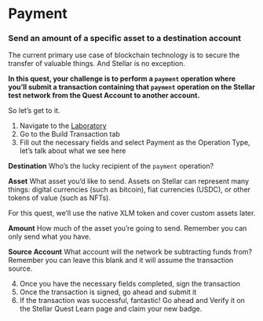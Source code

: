 # Payment
### Send an amount of a specific asset to a destination account

The current primary use case of blockchain technology is to secure the transfer of valuable things. And Stellar is no exception.

**In this quest, your challenge is to perform a `payment` operation where you’ll submit a transaction containing that `payment` operation on the Stellar test network from the Quest Account to another account.**

So let’s get to it.

1. Navigate to the [Laboratory](https://laboratory.stellar.org/)
2. Go to the Build Transaction tab
3. Fill out the necessary fields and select Payment as the Operation Type, let’s talk about what we see here

**Destination**
Who’s the lucky recipient of the `payment` operation?

**Asset**
What asset you’d like to send. Assets on Stellar can represent many things: digital currencies (such as bitcoin), fiat currencies (USDC), or other tokens of value (such as NFTs).

For this quest, we’ll use the native XLM token and cover custom assets later.

**Amount**
How much of the asset you’re going to send. Remember you can only send what you have.

**Source Account**
What account will the network be subtracting funds from? Remember you can leave this blank and it will assume the transaction source.

4. Once you have the necessary fields completed, sign the transaction
5. Once the transaction is signed, go ahead and submit it
6. If the transaction was successful, fantastic! Go ahead and Verify it on the Stellar Quest Learn page and claim your new badge.